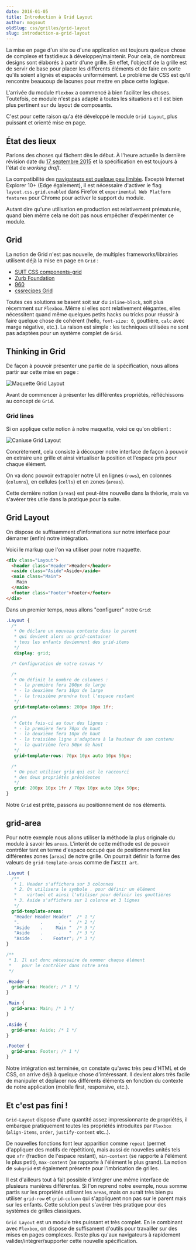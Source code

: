 ```yaml
---
date: 2016-01-05
title: Introduction à Grid Layout
author: magsout
oldSlug: css/grilles/grid-layout
slug: introduction-a-grid-layout
---
```


La mise en page d'un site ou d'une application est toujours quelque chose de
complexe et fastidieux à développer/maintenir. Pour cela, de nombreux designs
sont élaborés à partir d'une grille. En effet, l'objectif de la grille est de
servir de base pour placer les différents éléments et de faire en sorte qu'ils
soient alignés et espacés uniformément. Le problème de CSS est qu'il rencontre
beaucoup de lacunes pour mettre en place cette logique.

L'arrivée du module `Flexbox` a commencé à bien faciliter les choses. Toutefois,
ce module n'est pas adapté à toutes les situations et il est bien plus pertinent
sur du layout de composants.

C'est pour cette raison qu'a été développé le module `Grid Layout`, plus
puissant et orienté mise en page.

## État des lieux

Parlons des choses qui fâchent dès le début. À l'heure actuelle la dernière
révision date du [17 septembre 2015](http://www.w3.org/TR/css-grid-1/) et la
spécification en est toujours à l'état de _working draft_.

La compatibilité des
[navigateurs est quelque peu limitée](http://caniuse.com/#feat=css-grid).
Excepté Internet Explorer 10+ (Edge également), il est nécessaire d'activer le
flag `layout.css.grid.enabled` dans Firefox et
`experimental Web Platform features` pour Chrome pour activer le support du
module.

Autant dire qu'une utilisation en production est relativement prématurée, quand
bien même cela ne doit pas nous empêcher d'expérimenter ce module.

## Grid

La notion de Grid n'est pas nouvelle, de multiples frameworks/librairies
utilisent déjà la mise en page en `Grid` :

- [SUIT CSS components-grid](https://github.com/suitcss/components-grid)
- [Zurb Foundation](http://foundation.zurb.com/docs/components/grid.html)
- [960](http://960.gs/)
- [cssrecipes Grid](https://github.com/cssrecipes/grid)

Toutes ces solutions se basent soit sur du `inline-block`, soit plus récemment
sur `Flexbox`. Même si elles sont relativement élégantes, elles nécessitent
quand même quelques petits hacks ou tricks pour réussir à faire quelque chose de
cohérent (hello, `font-size: 0`, gouttière, `calc` avec marge négative, etc.).
La raison est simple : les techniques utilisées ne sont pas adaptées pour un
système complet de `Grid`.

## Thinking in Grid

De façon à pouvoir présenter une partie de la spécification, nous allons partir
sur cette mise en page :

![Maquette Grid Layout](/images/articles/2016-01-05-introduction-a-grid-layout/maquette.png)

Avant de commencer à présenter les différentes propriétés, réfléchissons au
concept de `Grid`.

### Grid lines

Si on applique cette notion à notre maquette, voici ce qu'on obtient :

![Caniuse Grid Layout](/images/articles/2016-01-05-introduction-a-grid-layout/grid-line.png)

Concrètement, cela consiste à découper notre interface de façon à pouvoir en
extraire une grille et ainsi virtualiser la position et l'espace pris pour
chaque élément.

On va donc pouvoir extrapoler notre UI en lignes (`rows`), en colonnes
(`columns`), en cellules (`cells`) et en zones (`areas`).

Cette dernière notion (`areas`) est peut-être nouvelle dans la théorie, mais va
s'avérer très utile dans la pratique pour la suite.

## Grid Layout

On dispose de suffisamment d'informations sur notre interface pour démarrer
(enfin) notre intégration.

Voici le markup que l'on va utiliser pour notre maquette.

```html
<div class="Layout">
  <header class="Header">Header</header>
  <aside class="Aside">Aside</aside>
  <main class="Main">
    Main
  </main>
  <footer class="Footer">Footer</footer>
</div>
```

Dans un premier temps, nous allons "configurer" notre `Grid`:

```CSS
.Layout {
  /*
   * On déclare un nouveau contexte dans le parent
   * qui devient alors un grid-container
   * tous les enfants deviennent des grid-items
   */
   display: grid;

  /* Configuration de notre canvas */

  /*
   * On définit le nombre de colonnes :
   * - la première fera 200px de large
   * - la deuxième fera 10px de large
   * - la troisième prendra tout l'espace restant
   */
   grid-template-columns: 200px 10px 1fr;

  /*
   * Cette fois-ci au tour des lignes :
   * - la première fera 70px de haut
   * - la deuxième fera 10px de haut
   * - la troisième ligne s'adaptera à la hauteur de son contenu
   * - la quatrième fera 50px de haut
   */
   grid-template-rows: 70px 10px auto 10px 50px;

  /*
   * On peut utiliser grid qui est le raccourci
   * des deux propriétés précédentes
   */
   grid: 200px 10px 1fr / 70px 10px auto 10px 50px;
}
```

Notre `Grid` est prête, passons au positionnement de nos éléments.

## grid-area

Pour notre exemple nous allons utiliser la méthode la plus originale du module à
savoir les `areas`. L'interêt de cette méthode est de pouvoir contrôler tant en
terme d'espace occupé que de positionnement les différentes zones (`areas`) de
notre grille. On pourrait définir la forme des valeurs de `grid-template-areas`
comme de l'`ASCII art`.

```CSS
.Layout {
  /**
   * 1. Header s'affichera sur 3 colonnes
   * 2. On utilisera le symbole . pour définir un élément
   *    virtuel et ainsi l'utiliser pour définir les gouttières
   * 3. Aside s'affichera sur 1 colonne et 3 lignes
   */
  grid-template-areas:
   "Header Header Header"  /* 1 */
   ".        .      .   "  /* 2 */
   "Aside    .     Main "  /* 3 */
   "Aside    .      .   "  /* 3 */
   "Aside    .    Footer"; /* 3 */
}

/**
 * 1. Il est donc nécessaire de nommer chaque élément
 *    pour le contrôler dans notre area
 */

.Header {
  grid-area: Header; /* 1 */
}

.Main {
  grid-area: Main; /* 1 */
}

.Aside {
  grid-area: Aside; /* 1 */
}

.Footer {
  grid-area: Footer; /* 1 */
}
```

Notre intégration est terminée, on constate qu'avec très peu d'HTML et de CSS,
on arrive déjà à quelque chose d'intéressant. Il devient alors très facile de
manipuler et déplacer nos différents éléments en fonction du contexte de notre
application (mobile first, responsive, etc.).

## Et c'est pas fini !

`Grid-Layout` dispose d'une quantité assez impressionnante de propriétés, il
embarque pratiquement toutes les propriétés introduites par `Flexbox`
(`align-items`, `order`, `justify-content` etc..).

De nouvelles fonctions font leur apparition comme `repeat` (permet d'appliquer
des motifs de répétition), mais aussi de nouvelles unités tels que `xfr`
(fraction de l'espace restant), `min-content` (se rapporte à l'élément le plus
petit), `max-content` (se rapporte à l'élément le plus grand). La notion de
`subgrid` est également présente pour l'imbrication de grilles.

Il est d'ailleurs tout à fait possible d'intégrer une même interface de
plusieurs manières différentes. Si l'on reprend notre exemple, nous somme partis
sur les propriétés utilisant les `areas`, mais on aurait très bien pu utiliser
`grid-row` et `grid-column` qui s'appliquent non pas sur le parent mais sur les
enfants. Cette solution peut s'avérer très pratique pour des systèmes de grilles
classiques.

`Grid Layout` est un module très puissant et très complet. En le combinant avec
`Flexbox`, on dispose de suffisament d'outils pour travailler sur des mises en
pages complexes. Reste plus qu'aux navigateurs à rapidement
valider/intégrer/supporter cette nouvelle spécification.
